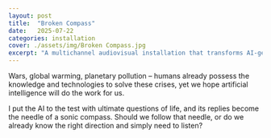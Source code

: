 ```yaml
---
layout: post
title:  "Broken Compass"
date:   2025-07-22
categories: installation
cover: ./assets/img/Broken Compass.jpg
excerpt: "A multichannel audiovisual installation that transforms AI-generated answers to humanity’s existential questions into spatialized sound, inviting the audience judge whether to follow the machine’s direction or their own inner compass"
---
```


Wars, global warming, planetary pollution – humans already possess the knowledge and technologies to solve these crises, yet we hope artificial intelligence will do the work for us. 

I put the AI to the test with ultimate questions of life, and its replies become the needle of a sonic compass. Should we follow that needle, or do we already know the right direction and simply need to listen?
